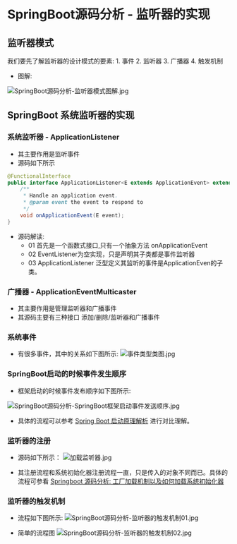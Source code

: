 # SpringBoot源码分析 - 监听器的实现
## 监听器模式
 我们要先了解监听器的设计模式的要素:
    1. 事件
    2. 监听器
    3. 广播器
    4. 触发机制

- 图解:

![SpringBoot源码分析-监听器模式图解.jpg](https://i.loli.net/2020/02/23/KIZc6LdkmNvSRYl.jpg)

## SpringBoot 系统监听器的实现
### 系统监听器 - ApplicationListener
- 其主要作用是监听事件
- 源码如下所示

``` java
@FunctionalInterface
public interface ApplicationListener<E extends ApplicationEvent> extends EventListener {
	/**
	 * Handle an application event.
	 * @param event the event to respond to
	 */
	void onApplicationEvent(E event);
}
```
- 源码解读:
    - 01 首先是一个函数式接口,只有一个抽象方法 onApplicationEvent
    - 02 EventListener为空实现，只是声明其子类都是事件监听器
    - 03 ApplicationListener<E extends ApplicationEven> 泛型定义其监听的事件是ApplicationEven的子类。

    
### 广播器 - ApplicationEventMulticaster
- 其主要作用是管理监听器和广播事件
- 其源码主要有三种接口 添加/删除/监听器和广播事件

### 系统事件
- 有很多事件，其中的关系如下图所示:
![事件类型类图.jpg](https://i.loli.net/2020/02/24/UoutbvQxXPhDmy7.jpg)

### SpringBoot启动的时候事件发生顺序

- 框架启动的时候事件发布顺序如下图所示:

![SpringBoot源码分析-SpringBoot框架启动事件发送顺序.jpg](https://i.loli.net/2020/02/23/LWZp2fyxCN9hQI3.jpg)
- 具体的流程可以参考 [Spring Boot 启动原理解析](https://blog.csdn.net/qq_33249725/article/details/104457410/ "Spring Boot 启动原理解析")  进行对比理解。

### 监听器的注册
- 源码如下所示：
![加载监听器.jpg](https://i.loli.net/2020/02/24/cwel7f2KkQUh9sj.jpg)

- 其注册流程和系统初始化器注册流程一直，只是传入的对象不同而已。具体的流程可参看 [Springboot 源码分析: 工厂加载机制以及如何加载系统初始化器](https://blog.csdn.net/qq_33249725/article/details/104460404/ "Springboot 源码分析: 工厂加载机制以及如何加载系统初始化器") 

### 监听器的触发机制
- 流程如下图所示:
![SpringBoot源码分析-监听器的触发机制01.jpg](https://i.loli.net/2020/02/24/WYSofx3yPli8zcV.jpg)

- 简单的流程图
![SpringBoot源码分析-监听器的触发机制02.jpg](https://i.loli.net/2020/02/24/6ECKmryPWezboRk.jpg)

